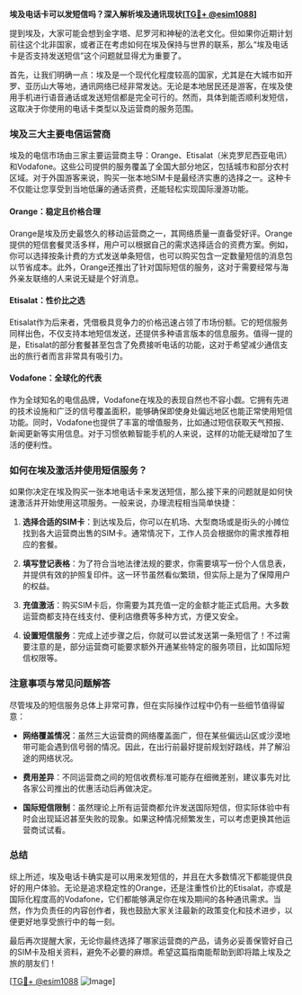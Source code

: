 **埃及电话卡可以发短信吗？深入解析埃及通讯现状[[TG💪+ @esim1088](https://t.me/s/esim1088)]**

提到埃及，大家可能会想到金字塔、尼罗河和神秘的法老文化。但如果你近期计划前往这个北非国家，或者正在考虑如何在埃及保持与世界的联系，那么“埃及电话卡是否支持发送短信”这个问题就显得尤为重要了。

首先，让我们明确一点：埃及是一个现代化程度较高的国家，尤其是在大城市如开罗、亚历山大等地，通讯网络已经非常发达。无论是本地居民还是游客，在埃及使用手机进行语音通话或发送短信都是完全可行的。然而，具体到能否顺利发短信，这取决于你使用的电话卡类型以及运营商的服务范围。

### 埃及三大主要电信运营商

埃及的电信市场由三家主要运营商主导：Orange、Etisalat（米克罗尼西亚电讯）和Vodafone。这些公司提供的服务覆盖了全国大部分地区，包括城市和部分农村区域。对于外国游客来说，购买一张本地SIM卡是最经济实惠的选择之一。这种卡不仅能让您享受到当地低廉的通话资费，还能轻松实现国际漫游功能。

#### Orange：稳定且价格合理
Orange是埃及历史最悠久的移动运营商之一，其网络质量一直备受好评。Orange提供的短信套餐灵活多样，用户可以根据自己的需求选择适合的资费方案。例如，你可以选择按条计费的方式发送单条短信，也可以购买包含一定数量短信的消息包以节省成本。此外，Orange还推出了针对国际短信的服务，这对于需要经常与海外亲友联络的人来说无疑是个好消息。

#### Etisalat：性价比之选
Etisalat作为后来者，凭借极具竞争力的价格迅速占领了市场份额。它的短信服务同样出色，不仅支持本地短信发送，还提供多种语言版本的信息服务。值得一提的是，Etisalat的部分套餐甚至包含了免费接听电话的功能，这对于希望减少通信支出的旅行者而言非常具有吸引力。

#### Vodafone：全球化的代表
作为全球知名的电信品牌，Vodafone在埃及的表现自然也不容小觑。它拥有先进的技术设施和广泛的信号覆盖面积，能够确保即使身处偏远地区也能正常使用短信功能。同时，Vodafone也提供了丰富的增值服务，比如通过短信获取天气预报、新闻更新等实用信息。对于习惯依赖智能手机的人来说，这样的功能无疑增加了生活的便利性。

### 如何在埃及激活并使用短信服务？

如果你决定在埃及购买一张本地电话卡来发送短信，那么接下来的问题就是如何快速激活并开始使用这项服务。一般来说，办理流程相当简单快捷：

1. **选择合适的SIM卡**：到达埃及后，你可以在机场、大型商场或是街头的小摊位找到各大运营商出售的SIM卡。通常情况下，工作人员会根据你的需求推荐相应的套餐。
   
2. **填写登记表格**：为了符合当地法律法规的要求，你需要填写一份个人信息表，并提供有效的护照复印件。这一环节虽然看似繁琐，但实际上是为了保障用户的权益。

3. **充值激活**：购买SIM卡后，你需要为其充值一定的金额才能正式启用。大多数运营商都支持在线支付、便利店缴费等多种方式，方便又安全。

4. **设置短信服务**：完成上述步骤之后，你就可以尝试发送第一条短信了！不过需要注意的是，部分运营商可能要求额外开通某些特定的服务项目，比如国际短信权限等。

### 注意事项与常见问题解答

尽管埃及的短信服务总体上非常可靠，但在实际操作过程中仍有一些细节值得留意：

- **网络覆盖情况**：虽然三大运营商的网络覆盖面广，但在某些偏远山区或沙漠地带可能会遇到信号弱的情况。因此，在出行前最好提前规划好路线，并了解沿途的网络状况。
  
- **费用差异**：不同运营商之间的短信收费标准可能存在细微差别，建议事先对比各家公司推出的优惠活动后再做决定。

- **国际短信限制**：虽然理论上所有运营商都允许发送国际短信，但实际体验中有时会出现延迟甚至失败的现象。如果这种情况频繁发生，可以考虑更换其他运营商试试看。

### 总结

综上所述，埃及电话卡确实是可以用来发短信的，并且在大多数情况下都能提供良好的用户体验。无论是追求稳定性的Orange，还是注重性价比的Etisalat，亦或是国际化程度高的Vodafone，它们都能够满足你在埃及期间的各种通讯需求。当然，作为负责任的内容创作者，我也鼓励大家关注最新的政策变化和技术进步，以便更好地享受旅行中的每一刻。

最后再次提醒大家，无论你最终选择了哪家运营商的产品，请务必妥善保管好自己的SIM卡及相关资料，避免不必要的麻烦。希望这篇指南能帮助到即将踏上埃及之旅的朋友们！

[[TG💪+ @esim1088](https://t.me/s/esim1088) ![Image](https://i.postimg.cc/4NQfJmqS/Snipaste-2025-05-13-00-14-12.png)]